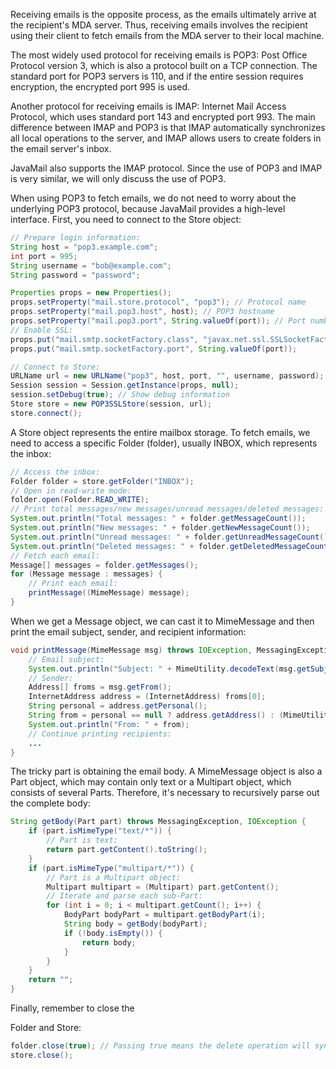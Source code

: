 Receiving emails is the opposite process, as the emails ultimately arrive at the recipient's MDA server. Thus, receiving emails involves the recipient using their client to fetch emails from the MDA server to their local machine.

The most widely used protocol for receiving emails is POP3: Post Office Protocol version 3, which is also a protocol built on a TCP connection. The standard port for POP3 servers is 110, and if the entire session requires encryption, the encrypted port 995 is used.

Another protocol for receiving emails is IMAP: Internet Mail Access Protocol, which uses standard port 143 and encrypted port 993. The main difference between IMAP and POP3 is that IMAP automatically synchronizes all local operations to the server, and IMAP allows users to create folders in the email server's inbox.

JavaMail also supports the IMAP protocol. Since the use of POP3 and IMAP is very similar, we will only discuss the use of POP3.

When using POP3 to fetch emails, we do not need to worry about the underlying POP3 protocol, because JavaMail provides a high-level interface. First, you need to connect to the Store object:

```java
// Prepare login information:
String host = "pop3.example.com";
int port = 995;
String username = "bob@example.com";
String password = "password";

Properties props = new Properties();
props.setProperty("mail.store.protocol", "pop3"); // Protocol name
props.setProperty("mail.pop3.host", host); // POP3 hostname
props.setProperty("mail.pop3.port", String.valueOf(port)); // Port number
// Enable SSL:
props.put("mail.smtp.socketFactory.class", "javax.net.ssl.SSLSocketFactory");
props.put("mail.smtp.socketFactory.port", String.valueOf(port));

// Connect to Store:
URLName url = new URLName("pop3", host, port, "", username, password);
Session session = Session.getInstance(props, null);
session.setDebug(true); // Show debug information
Store store = new POP3SSLStore(session, url);
store.connect();
```

A Store object represents the entire mailbox storage. To fetch emails, we need to access a specific Folder (folder), usually INBOX, which represents the inbox:

```java
// Access the inbox:
Folder folder = store.getFolder("INBOX");
// Open in read-write mode:
folder.open(Folder.READ_WRITE);
// Print total messages/new messages/unread messages/deleted messages:
System.out.println("Total messages: " + folder.getMessageCount());
System.out.println("New messages: " + folder.getNewMessageCount());
System.out.println("Unread messages: " + folder.getUnreadMessageCount());
System.out.println("Deleted messages: " + folder.getDeletedMessageCount());
// Fetch each email:
Message[] messages = folder.getMessages();
for (Message message : messages) {
    // Print each email:
    printMessage((MimeMessage) message);
}
```

When we get a Message object, we can cast it to MimeMessage and then print the email subject, sender, and recipient information:

```java
void printMessage(MimeMessage msg) throws IOException, MessagingException {
    // Email subject:
    System.out.println("Subject: " + MimeUtility.decodeText(msg.getSubject()));
    // Sender:
    Address[] froms = msg.getFrom();
    InternetAddress address = (InternetAddress) froms[0];
    String personal = address.getPersonal();
    String from = personal == null ? address.getAddress() : (MimeUtility.decodeText(personal) + " <" + address.getAddress() + ">");
    System.out.println("From: " + from);
    // Continue printing recipients:
    ...
}
```

The tricky part is obtaining the email body. A MimeMessage object is also a Part object, which may contain only text or a Multipart object, which consists of several Parts. Therefore, it's necessary to recursively parse out the complete body:

```java
String getBody(Part part) throws MessagingException, IOException {
    if (part.isMimeType("text/*")) {
        // Part is text:
        return part.getContent().toString();
    }
    if (part.isMimeType("multipart/*")) {
        // Part is a Multipart object:
        Multipart multipart = (Multipart) part.getContent();
        // Iterate and parse each sub-Part:
        for (int i = 0; i < multipart.getCount(); i++) {
            BodyPart bodyPart = multipart.getBodyPart(i);
            String body = getBody(bodyPart);
            if (!body.isEmpty()) {
                return body;
            }
        }
    }
    return "";
}
```

Finally, remember to close the

 Folder and Store:

```java
folder.close(true); // Passing true means the delete operation will synchronize to the server (i.e., delete emails from the server's inbox)
store.close();
```